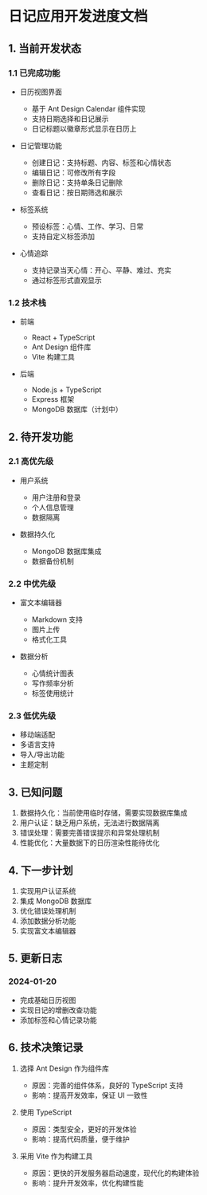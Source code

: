 # 日记应用开发进度文档

## 1. 当前开发状态

### 1.1 已完成功能
- 日历视图界面
  - 基于 Ant Design Calendar 组件实现
  - 支持日期选择和日记展示
  - 日记标题以徽章形式显示在日历上

- 日记管理功能
  - 创建日记：支持标题、内容、标签和心情状态
  - 编辑日记：可修改所有字段
  - 删除日记：支持单条日记删除
  - 查看日记：按日期筛选和展示

- 标签系统
  - 预设标签：心情、工作、学习、日常
  - 支持自定义标签添加

- 心情追踪
  - 支持记录当天心情：开心、平静、难过、充实
  - 通过标签形式直观显示

### 1.2 技术栈
- 前端
  - React + TypeScript
  - Ant Design 组件库
  - Vite 构建工具

- 后端
  - Node.js + TypeScript
  - Express 框架
  - MongoDB 数据库（计划中）

## 2. 待开发功能

### 2.1 高优先级
- 用户系统
  - 用户注册和登录
  - 个人信息管理
  - 数据隔离

- 数据持久化
  - MongoDB 数据库集成
  - 数据备份机制

### 2.2 中优先级
- 富文本编辑器
  - Markdown 支持
  - 图片上传
  - 格式化工具

- 数据分析
  - 心情统计图表
  - 写作频率分析
  - 标签使用统计

### 2.3 低优先级
- 移动端适配
- 多语言支持
- 导入/导出功能
- 主题定制

## 3. 已知问题
1. 数据持久化：当前使用临时存储，需要实现数据库集成
2. 用户认证：缺乏用户系统，无法进行数据隔离
3. 错误处理：需要完善错误提示和异常处理机制
4. 性能优化：大量数据下的日历渲染性能待优化

## 4. 下一步计划
1. 实现用户认证系统
2. 集成 MongoDB 数据库
3. 优化错误处理机制
4. 添加数据分析功能
5. 实现富文本编辑器

## 5. 更新日志
### 2024-01-20
- 完成基础日历视图
- 实现日记的增删改查功能
- 添加标签和心情记录功能

## 6. 技术决策记录
1. 选择 Ant Design 作为组件库
   - 原因：完善的组件体系，良好的 TypeScript 支持
   - 影响：提高开发效率，保证 UI 一致性

2. 使用 TypeScript
   - 原因：类型安全，更好的开发体验
   - 影响：提高代码质量，便于维护

3. 采用 Vite 作为构建工具
   - 原因：更快的开发服务器启动速度，现代化的构建体验
   - 影响：提升开发效率，优化构建性能
